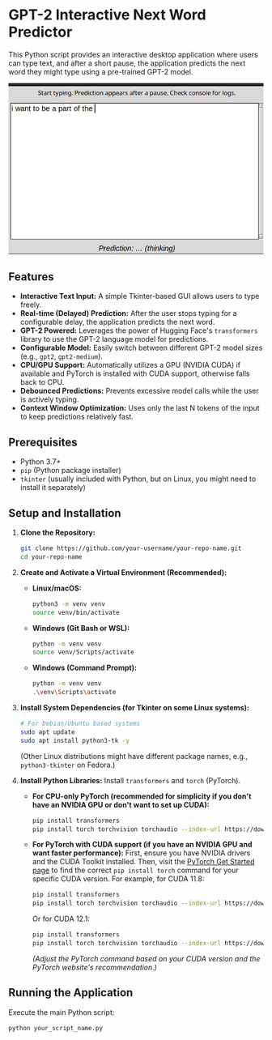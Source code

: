 # GPT-2 Interactive Next Word Predictor

This Python script provides an interactive desktop application where users can type text, and after a short pause, the application predicts the next word they might type using a pre-trained GPT-2 model.

![Screenshot](output.png)

## Features

*   **Interactive Text Input:** A simple Tkinter-based GUI allows users to type freely.
*   **Real-time (Delayed) Prediction:** After the user stops typing for a configurable delay, the application predicts the next word.
*   **GPT-2 Powered:** Leverages the power of Hugging Face's `transformers` library to use the GPT-2 language model for predictions.
*   **Configurable Model:** Easily switch between different GPT-2 model sizes (e.g., `gpt2`, `gpt2-medium`).
*   **CPU/GPU Support:** Automatically utilizes a GPU (NVIDIA CUDA) if available and PyTorch is installed with CUDA support, otherwise falls back to CPU.
*   **Debounced Predictions:** Prevents excessive model calls while the user is actively typing.
*   **Context Window Optimization:** Uses only the last N tokens of the input to keep predictions relatively fast.

## Prerequisites

*   Python 3.7+
*   `pip` (Python package installer)
*   `tkinter` (usually included with Python, but on Linux, you might need to install it separately)

## Setup and Installation

1.  **Clone the Repository:**
    ```bash
    git clone https://github.com/your-username/your-repo-name.git
    cd your-repo-name
    ```

2.  **Create and Activate a Virtual Environment (Recommended):**
    *   **Linux/macOS:**
        ```bash
        python3 -m venv venv
        source venv/bin/activate
        ```
    *   **Windows (Git Bash or WSL):**
        ```bash
        python -m venv venv
        source venv/Scripts/activate
        ```
    *   **Windows (Command Prompt):**
        ```bash
        python -m venv venv
        .\venv\Scripts\activate
        ```

3.  **Install System Dependencies (for Tkinter on some Linux systems):**
    ```bash
    # For Debian/Ubuntu based systems
    sudo apt update
    sudo apt install python3-tk -y
    ```
    (Other Linux distributions might have different package names, e.g., `python3-tkinter` on Fedora.)

4.  **Install Python Libraries:**
    Install `transformers` and `torch` (PyTorch).

    *   **For CPU-only PyTorch (recommended for simplicity if you don't have an NVIDIA GPU or don't want to set up CUDA):**
        ```bash
        pip install transformers
        pip install torch torchvision torchaudio --index-url https://download.pytorch.org/whl/cpu
        ```

    *   **For PyTorch with CUDA support (if you have an NVIDIA GPU and want faster performance):**
        First, ensure you have NVIDIA drivers and the CUDA Toolkit installed. Then, visit the [PyTorch Get Started page](https://pytorch.org/get-started/locally/) to find the correct `pip install torch` command for your specific CUDA version.
        For example, for CUDA 11.8:
        ```bash
        pip install transformers
        pip install torch torchvision torchaudio --index-url https://download.pytorch.org/whl/cu118
        ```
        Or for CUDA 12.1:
        ```bash
        pip install transformers
        pip install torch torchvision torchaudio --index-url https://download.pytorch.org/whl/cu121
        ```
        *(Adjust the PyTorch command based on your CUDA version and the PyTorch website's recommendation.)*

## Running the Application

Execute the main Python script:

```bash
python your_script_name.py
